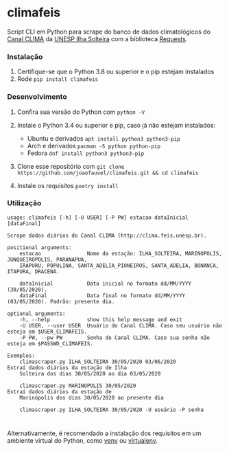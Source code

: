 # climafeis
Script CLI em Python para scrape do banco de dados climatológicos do [Canal CLIMA](http://clima.feis.unesp.br) da [UNESP Ilha Solteira](https://www.feis.unesp.br/) com a biblioteca [Requests](https://2.python-requests.org/en/master/).  

### Instalação
1. Certifique-se que o Python 3.8 ou superior e o pip estejam instalados
1. Rode `pip install climafeis`

### Desenvolvimento
1. Confira sua versão do Python com `python -V`
1. Instale o Python 3.4 ou superior e pip, caso já não estejam instalados:  

    - Ubuntu e derivados `apt install python3 python3-pip`
    - Arch e derivados `pacman -S python python-pip`
    - Fedora `dnf install python3 python3-pip`  
    
1. Clone esse repositório com `git clone https://github.com/joaofauvel/climafeis.git && cd climafeis`
1. Instale os requisitos `poetry install`

### Utilização
    usage: climafeis [-h] [-U USER] [-P PW] estacao dataInicial [dataFinal]

    Scrape dados diários do Canal CLIMA (http://clima.feis.unesp.br).

    positional arguments:
        estacao               Nome da estação: ILHA_SOLTEIRA, MARINOPOLIS, JUNQUEIROPOLIS, PARANAPUA,
        IRAPURU, POPULINA, SANTA_ADELIA_PIONEIROS, SANTA_ADELIA, BONANCA, ITAPURA, DRACENA.
        
        dataInicial           Data inicial no formato dd/MM/YYYY (30/05/2020).
        dataFinal             Data final no formato dd/MM/YYYY (03/05/2020). Padrão: presente dia.

    optional arguments:
        -h, --help            show this help message and exit
        -U USER, --user USER  Usuário do Canal CLIMA. Caso seu usuário não esteja em $USER_CLIMAFEIS.
        -P PW, --pw PW        Senha do Canal CLIMA. Caso sua senha não esteja em $PASSWD_CLIMAFEIS.
        
    Exemplos:
        climascraper.py ILHA_SOLTEIRA 30/05/2020 03/06/2020             Extraí dados diários da estação de Ilha
        Solteira dos dias 30/05/2020 ao dia 03/05/2020
        
        climascraper.py MARINOPOLIS 30/05/2020                          Extraí dados diários da estação de
        Marinópolis dos dias 30/05/2020 ao presente dia
        
        climascraper.py ILHA_SOLTEIRA 30/05/2020 -U usuário -P senha    
#
Alternativamente, é recomendado a instalação dos requisitos em um ambiente virtual do Python, como [venv](https://docs.python.org/3/library/venv.html) ou [virtualenv](https://virtualenv.pypa.io/en/stable/).


